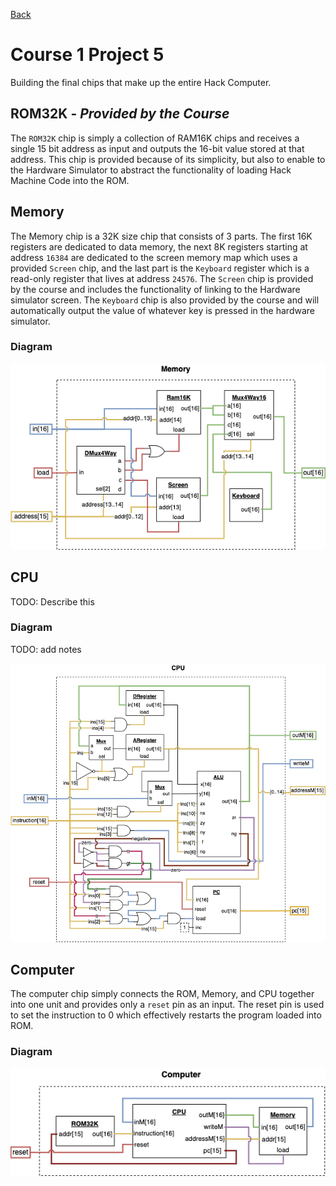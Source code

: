 [Back](../../README.md)

# Course 1 Project 5

Building the final chips that make up the entire Hack Computer.

## ROM32K - **_Provided by the Course_**

The `ROM32K` chip is simply a collection of RAM16K chips and receives a single 15 bit address as input and outputs the 16-bit value stored at that address. This chip is provided because of its simplicity, but also to enable to the Hardware Simulator to abstract the functionality of loading Hack Machine Code into the ROM.

## Memory

The Memory chip is a 32K size chip that consists of 3 parts. The first 16K registers are dedicated to data memory, the next 8K registers starting at address `16384` are dedicated to the screen memory map which uses a provided `Screen` chip, and the last part is the `Keyboard` register which is a read-only register that lives at address `24576`. The `Screen` chip is provided by the course and includes the functionality of linking to the Hardware simulator screen. The `Keyboard` chip is also provided by the course and will automatically output the value of whatever key is pressed in the hardware simulator.

### Diagram

![Memory Gate](./diagrams/memory.png)

## CPU

TODO: Describe this

### Diagram

TODO: add notes

![CPU](./diagrams/cpu.png)

## Computer

The computer chip simply connects the ROM, Memory, and CPU together into one unit and provides only a `reset` pin as an input. The reset pin is used to set the instruction to 0 which effectively restarts the program loaded into ROM.

### Diagram

![Computer Gate](./diagrams/computer.png)